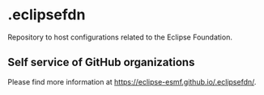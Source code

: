 # .eclipsefdn

Repository to host configurations related to the Eclipse Foundation.

## Self service of GitHub organizations

Please find more information at <https://eclipse-esmf.github.io/.eclipsefdn/>.

